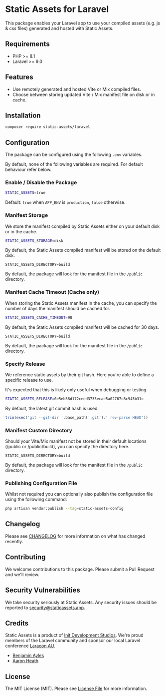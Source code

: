 # Static Assets for Laravel

This package enables your Laravel app to use your compiled assets (e.g. js & css files) generated and hosted with Static Assets.

## Requirements

* PHP >= 8.1
* Laravel >= 9.0

## Features

* Use remotely generated and hosted Vite or Mix compiled files.
* Choose between storing updated Vite / Mix manifest file on disk or in cache.

## Installation

```bash
composer require static-assets/laravel
```

## Configuration

The package can be configured using the following `.env` variables. 

By default, none of the following variables are required. For default behaviour refer below.

### Enable / Disable the Package

```bash
STATIC_ASSETS=true
```

Default: `true` when `APP_ENV` is `production`, `false` otherwise.

### Manifest Storage

We store the manifest compiled by Static Assets either on your default disk or in the cache.

```bash
STATIC_ASSETS_STORAGE=disk
```

By default, the Static Assets compiled manifest will be stored on the default disk.

```
STATIC_ASSETS_DIRECTORY=build
```

By default, the package will look for the manifest file in the `/public` directory.

### Manifest Cache Timeout (Cache only)

When storing the Static Assets manifest in the cache, you can specify the number of days the manifest should be cached for.

```bash
STATIC_ASSETS_CACHE_TIMEOUT=90
```

By default, the Static Assets compiled manifest will be cached for 30 days.

```
STATIC_ASSETS_DIRECTORY=build
```

By default, the package will look for the manifest file in the `/public` directory.

### Specify Release

We reference static assets by their git hash. Here you're able to define a specific release to use.

It's expected that this is likely only useful when debugging or testing.

```bash
STATIC_ASSETS_RELEASE=0e5eb38d172ceed3735ecae5a02767c8c945b31c
```

By default, the latest git commit hash is used.

```php
trim(exec('git --git-dir '.base_path('.git').' rev-parse HEAD'))
```

### Manifest Custom Directory

Should your Vite/Mix manifest not be stored in their default locations (/public or /public/build), you can specify the directory here.

```
STATIC_ASSETS_DIRECTORY=build
```

By default, the package will look for the manifest file in the `/public` directory.

### Publishing Configuration File

Whilst not required you can optionally also publish the configuration file using the following command:

```bash 
php artisan vendor:publish --tag=static-assets-config
```

## Changelog

Please see [CHANGELOG](CHANGELOG.md) for more information on what has changed recently.

## Contributing

We welcome contributions to this package. Please submit a Pull Request and we'll review.

## Security Vulnerabilities

We take security seriously at Static Assets. Any security issues should be reported to [security@staticassets.app](mailto:security@staticassets.app).

## Credits

Static Assets is a product of [Init Development Studios](https://initdevelopmnetstudios.com). We're proud members of the Laravel community and sponsor our local Laravel conference [Laracon AU](https://laracon.au/).

- [Benjamin Ayles](https://github.com/parkourben99)
- [Aaron Heath](https://aaronheath.com/)

## License

The MIT License (MIT). Please see [License File](LICENSE.md) for more information.
